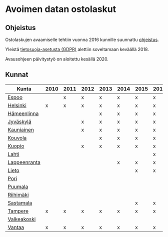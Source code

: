 # Avoimen datan ostolaskut

## Ohjeistus

Ostolaskujen avaamiselle tehtiin vuonna 2016 kunnille suunnattu [ohjeistus](https://www.avoindata.fi/data/fi/dataset/ostolaskujen-avaamisohje-kunnille).

Yleistä [tietosuoja-asetusta (GDPR)](https://eur-lex.europa.eu/legal-content/FI/TXT/?uri=celex%3A32016R0679) alettiin soveltamaan keväällä 2018.

Avausohjeen päivitystyö on aloitettu kesällä 2020.

## Kunnat

| Kunta       | 2010 | 2011 | 2012 | 2013 | 2014 | 2015 | 2016 | 2017 | 2018 | 2019 | 2020 |
| -----       | ---- | ---- | ---- | ---- | ---- | ---- | ---- | ---- | ---- | ---- | ---- |
| [Espoo](https://www.avoindata.fi/data/fi/dataset/espoon-kaupungin-ostot)       |      |  x   |  x   |  x   |  x   |  x   |  x   |  x   |  x   |  x   |      |
| [Helsinki](https://www.avoindata.fi/data/fi/dataset/helsingin-kaupungin-ostot)    |  x   |  x   |  x   |  x   |  x   |  x   |  x   |  x   |  x   |  x   |  x   |
| [Hämeenlinna](https://www.avoindata.fi/data/fi/dataset?q=hämeenlinna+ostolaskut&sort=metadata_created+desc) |      |      |      |  x   |  x   |  x   |  x   |  x   |  x   |  x   |      |
| [Jyväskylä](http://data.jyvaskyla.fi/data.php)   |      |      |  x   |  x   |  x   |  x   |  x   |  x   |  x   |  x   |      |
| [Kauniainen](https://www.avoindata.fi/data/fi/dataset/kauniaisten-kaupungin-ostot)  |      |      |  x   |  x   |  x   |  x   |  x   |  x   |  x   |  x   |      |
| [Kouvola](https://www.kouvola.fi/kouvolankaupunki/kouvola-tietoa/avoin-data/)     |      |      |      |  x   |  x   |  x   |  x   |  x   |  x   |  x   |      |
| [Kuopio](https://www.avoindata.fi/data/fi/dataset/kuopion-kaupungin-ostolaskuaineisto)      |      |      |  x   |  x   |  x   |  x   |  x   |  x   |  x   |  x   |      |
| [Lahti](https://www.lahti.fi/kaupunki-ja-paatoksenteko/strategia-ja-kehittaminen/avoin-data/)       |      |      |      |      |      |      |  x   |  x   |  x   |  x   |      |
| [Lappeenranta](https://www.lappeenranta.fi/fi/Palvelut/Paatoksenteko-ja-talous/Kaupunkitutkimus/Avoin-data/Data-aineistot/Kaupungin-ostolaskut)|      |      |      |      |  x   |  x   |  x   |  x   |  x   |  x   |      |
| [Lieto](https://lieto.fi/avoindata)       |      |      |      |      |      |  x   |  x   |  x   |  x   |  x   |      |
| [Pori](https://www.pori.fi/tyo-ja-yrittaminen/hankinnat/ostolaskut)        |      |      |      |      |      |      |      |  x   |  x   |  x   |  x  |
| [Puumala](https://puumala.fi/puumalan-kunnan-ostolaskutiedot/)        |      |      |      |      |      |      |      |      |  x   |  x   |     |
| [Riihimäki](https://www.riihimaki.fi/palvelut/konserni-ja-hallintopalvelut/talous-ja-hankinnat/?fbclid=IwAR0ev0gTTVSk2-qkgzfTjVtrndzlwxqNgqQxu1e6Bja_Mr4bSwMb7X2n0Ok)        |      |      |      |      |      |      |      |      |  x   |  x   |     |
| [Sastamala](https://www.sastamala.fi/aloitussivu/index.tmpl?sivu_id=9734)        |      |      |      |      |      |  x   |  x   |  x   |  x   |  x   |     |
| [Tampere](https://data.tampere.fi/data/fi/dataset/tampereen-kaupungin-ostot)     |  x   |  x   |  x   |  x   |  x   |  x   |  x   |  x   |  x   |  x   |      |
| [Valkeakoski](https://www.avoindata.fi/data/fi/dataset?q=valkeakoski%20ostolaskut) |      |      |      |      |      |      |      |  x   |  x   |      |      |
| [Vantaa](https://www.avoindata.fi/data/fi/dataset/vantaan-kaupungin-ostot)      |  x   |  x   |  x   |  x   |  x   |  x   |  x   |  x   |  x   |  x   |      |
